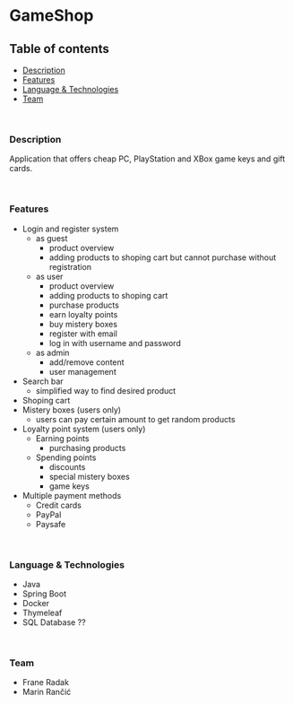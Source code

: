 # GameShop

## Table of contents

- [Description](#Description)
- [Features](#Features)
- [Language & Technologies](#Language&Technologies)
- [Team](#Team)

<br />

<a name="Description"/>

### Description

Application that offers cheap PC, PlayStation and XBox game keys and gift cards.

<br />

<a name="Features"/>

### Features

- Login and register system
  - as guest
    - product overview
    - adding products to shoping cart but cannot purchase without registration
  - as user
    - product overview
    - adding products to shoping cart
    - purchase products
    - earn loyalty points
    - buy mistery boxes
    - register with email
    - log in with username and password
  - as admin
    - add/remove content
    - user management
- Search bar
  - simplified way to find desired product
- Shoping cart
- Mistery boxes (users only)
  - users can pay certain amount to get random products
- Loyalty point system (users only)
  - Earning points
    - purchasing products
  - Spending points
    - discounts
    - special mistery boxes
    - game keys
- Multiple payment methods
  - Credit cards
  - PayPal
  - Paysafe

<br />

<a name="Language&Technologies"/>

### Language & Technologies

- Java
- Spring Boot
- Docker
- Thymeleaf
- SQL Database ??

<br />

<a name="Team"/>

###  Team

- Frane Radak 
- Marin Rančić
